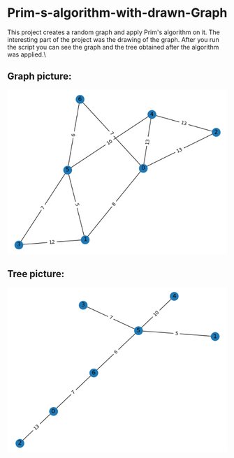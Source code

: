 # Prim-s-algorithm-with-drawn-Graph
This project creates a random graph and apply Prim's algorithm on it.
The interesting part of the project was the drawing of the graph.
After you run the script you can see the graph and the tree obtained after the algorithm was applied.\\

## Graph picture:

![](Graph.png)

## Tree picture:

![](Tree.png)

